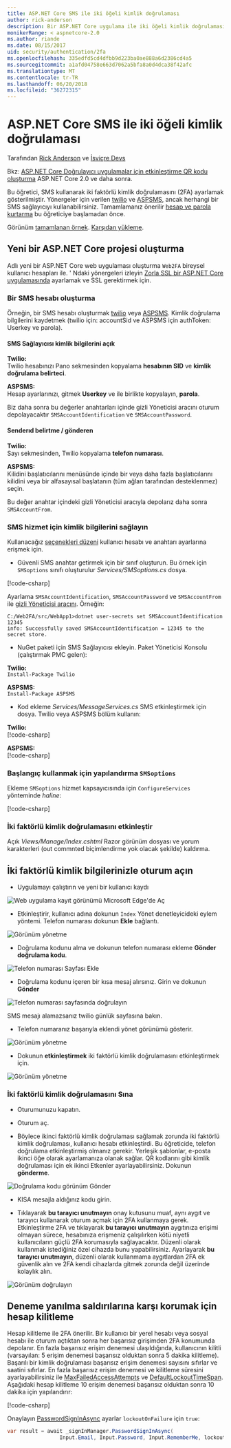 ```yaml
---
title: ASP.NET Core SMS ile iki öğeli kimlik doğrulaması
author: rick-anderson
description: Bir ASP.NET Core uygulama ile iki öğeli kimlik doğrulamasını (2FA) ayarlamak öğrenin.
monikerRange: < aspnetcore-2.0
ms.author: riande
ms.date: 08/15/2017
uid: security/authentication/2fa
ms.openlocfilehash: 335edfd5cd4dfbb9d223ba0ae888a6d2386cd4a5
ms.sourcegitcommit: a1afd04758e663d7062a5bfa8a0d4dca38f42afc
ms.translationtype: MT
ms.contentlocale: tr-TR
ms.lasthandoff: 06/20/2018
ms.locfileid: "36272315"
---
```

# <a name="two-factor-authentication-with-sms-in-aspnet-core"></a>ASP.NET Core SMS ile iki öğeli kimlik doğrulaması

Tarafından [Rick Anderson](https://twitter.com/RickAndMSFT) ve [İsviçre Devs](https://github.com/Swiss-Devs)

Bkz: [ASP.NET Core Doğrulayıcı uygulamalar için etkinleştirme QR kodu oluşturma](xref:security/authentication/identity-enable-qrcodes) ASP.NET Core 2.0 ve daha sonra.

Bu öğretici, SMS kullanarak iki faktörlü kimlik doğrulamasını (2FA) ayarlamak gösterilmiştir. Yönergeler için verilen [twilio](https://www.twilio.com/) ve [ASPSMS](https://www.aspsms.com/asp.net/identity/core/testcredits/), ancak herhangi bir SMS sağlayıcıyı kullanabilirsiniz. Tamamlamanız önerilir [hesap ve parola kurtarma](xref:security/authentication/accconfirm) bu öğreticiye başlamadan önce.

Görünüm [tamamlanan örnek](https://github.com/aspnet/Docs/tree/master/aspnetcore/security/authentication/2fa/sample/Web2FA). [Karşıdan yükleme](xref:tutorials/index#how-to-download-a-sample).

## <a name="create-a-new-aspnet-core-project"></a>Yeni bir ASP.NET Core projesi oluşturma

Adlı yeni bir ASP.NET Core web uygulaması oluşturma `Web2FA` bireysel kullanıcı hesapları ile. ' Ndaki yönergeleri izleyin [Zorla SSL bir ASP.NET Core uygulamasında](xref:security/enforcing-ssl) ayarlamak ve SSL gerektirmek için.

### <a name="create-an-sms-account"></a>Bir SMS hesabı oluşturma

Örneğin, bir SMS hesabı oluşturmak [twilio](https://www.twilio.com/) veya [ASPSMS](https://www.aspsms.com/asp.net/identity/core/testcredits/). Kimlik doğrulama bilgilerini kaydetmek (twilio için: accountSid ve ASPSMS için authToken: Userkey ve parola).

#### <a name="figuring-out-sms-provider-credentials"></a>SMS Sağlayıcısı kimlik bilgilerini açık

**Twilio:**  
Twilio hesabınızı Pano sekmesinden kopyalama **hesabının SID** ve **kimlik doğrulama belirteci**.

**ASPSMS:**  
Hesap ayarlarınızı, gitmek **Userkey** ve ile birlikte kopyalayın, **parola**.

Biz daha sonra bu değerler anahtarları içinde gizli Yöneticisi aracını oturum depolayacaktır `SMSAccountIdentification` ve `SMSAccountPassword`.

#### <a name="specifying-senderid--originator"></a>Senderıd belirtme / gönderen

**Twilio:**  
Sayı sekmesinden, Twilio kopyalama **telefon numarası**. 

**ASPSMS:**  
Kilidini başlatıcılarını menüsünde içinde bir veya daha fazla başlatıcılarını kilidini veya bir alfasayısal başlatanın (tüm ağları tarafından desteklenmez) seçin. 

Bu değer anahtar içindeki gizli Yöneticisi aracıyla depolarız daha sonra `SMSAccountFrom`.


### <a name="provide-credentials-for-the-sms-service"></a>SMS hizmet için kimlik bilgilerini sağlayın

Kullanacağız [seçenekleri düzeni](xref:fundamentals/configuration/options) kullanıcı hesabı ve anahtarı ayarlarına erişmek için. 

   * Güvenli SMS anahtar getirmek için bir sınıf oluşturun. Bu örnek için `SMSoptions` sınıfı oluşturulur *Services/SMSoptions.cs* dosya.

[!code-csharp[](2fa/sample/Web2FA/Services/SMSoptions.cs)]

Ayarlama `SMSAccountIdentification`, `SMSAccountPassword` ve `SMSAccountFrom` ile [gizli Yöneticisi aracını](xref:security/app-secrets). Örneğin:

```none
C:/Web2FA/src/WebApp1>dotnet user-secrets set SMSAccountIdentification 12345
info: Successfully saved SMSAccountIdentification = 12345 to the secret store.
```
* NuGet paketi için SMS Sağlayıcısı ekleyin. Paket Yöneticisi Konsolu (çalıştırmak PMC gelen):

**Twilio:**  
`Install-Package Twilio`

**ASPSMS:**  
`Install-Package ASPSMS`


* Kod ekleme *Services/MessageServices.cs* SMS etkinleştirmek için dosya. Twilio veya ASPSMS bölüm kullanın:


**Twilio:**  
[!code-csharp[](2fa/sample/Web2FA/Services/MessageServices_twilio.cs)]

**ASPSMS:**  
[!code-csharp[](2fa/sample/Web2FA/Services/MessageServices_ASPSMS.cs)]

### <a name="configure-startup-to-use-smsoptions"></a>Başlangıç kullanmak için yapılandırma `SMSoptions`

Ekleme `SMSoptions` hizmet kapsayıcısında için `ConfigureServices` yönteminde *haline*:

[!code-csharp[](2fa/sample/Web2FA/Startup.cs?name=snippet1&highlight=4)]

### <a name="enable-two-factor-authentication"></a>İki faktörlü kimlik doğrulamasını etkinleştir

Açık *Views/Manage/Index.cshtml* Razor görünüm dosyası ve yorum karakterleri (out commnted biçimlendirme yok olacak şekilde) kaldırma.

## <a name="log-in-with-two-factor-authentication"></a>İki faktörlü kimlik bilgilerinizle oturum açın

* Uygulamayı çalıştırın ve yeni bir kullanıcı kaydı

![Web uygulama kayıt görünümü Microsoft Edge'de Aç](2fa/_static/login2fa1.png)

* Etkinleştirir, kullanıcı adına dokunun `Index` Yönet denetleyicideki eylem yöntemi. Telefon numarası dokunun **Ekle** bağlantı.

![Görünüm yönetme](2fa/_static/login2fa2.png)

* Doğrulama kodunu alma ve dokunun telefon numarası ekleme **Gönder doğrulama kodu**.

![Telefon numarası Sayfası Ekle](2fa/_static/login2fa3.png)

* Doğrulama kodunu içeren bir kısa mesaj alırsınız. Girin ve dokunun **Gönder**

![Telefon numarası sayfasında doğrulayın](2fa/_static/login2fa4.png)

SMS mesajı alamazsanız twilio günlük sayfasına bakın.

* Telefon numaranız başarıyla eklendi yönet görünümü gösterir.

![Görünüm yönetme](2fa/_static/login2fa5.png)

* Dokunun **etkinleştirmek** iki faktörlü kimlik doğrulamasını etkinleştirmek için.

![Görünüm yönetme](2fa/_static/login2fa6.png)

### <a name="test-two-factor-authentication"></a>İki faktörlü kimlik doğrulamasını Sına

* Oturumunuzu kapatın.

* Oturum aç.

* Böylece ikinci faktörlü kimlik doğrulaması sağlamak zorunda iki faktörlü kimlik doğrulaması, kullanıcı hesabı etkinleştirdi. Bu öğreticide, telefon doğrulama etkinleştirmiş olmanız gerekir. Yerleşik şablonlar, e-posta ikinci öğe olarak ayarlamanıza olanak sağlar. QR kodlarını gibi kimlik doğrulaması için ek ikinci Etkenler ayarlayabilirsiniz. Dokunun **gönderme**.

![Doğrulama kodu görünüm Gönder](2fa/_static/login2fa7.png)

* KISA mesajla aldığınız kodu girin.

* Tıklayarak **bu tarayıcı unutmayın** onay kutusunu muaf, aynı aygıt ve tarayıcı kullanarak oturum açmak için 2FA kullanmaya gerek. Etkinleştirme 2FA ve tıklayarak **bu tarayıcı unutmayın** aygıtınıza erişimi olmayan sürece, hesabınıza erişmeniz çalışılırken kötü niyetli kullanıcıların güçlü 2FA korumasıyla sağlayacaktır. Düzenli olarak kullanmak istediğiniz özel cihazda bunu yapabilirsiniz. Ayarlayarak **bu tarayıcı unutmayın**, düzenli olarak kullanmama aygıtlardan 2FA ek güvenlik alın ve 2FA kendi cihazlarda gitmek zorunda değil üzerinde kolaylık alın.

![Görünüm doğrulayın](2fa/_static/login2fa8.png)

## <a name="account-lockout-for-protecting-against-brute-force-attacks"></a>Deneme yanılma saldırılarına karşı korumak için hesap kilitleme

Hesap kilitleme ile 2FA önerilir. Bir kullanıcı bir yerel hesabı veya sosyal hesabı ile oturum açtıktan sonra her başarısız girişimden 2FA konumunda depolanır. En fazla başarısız erişim denemesi ulaşıldığında, kullanıcının kilitli (varsayılan: 5 erişim denemesi başarısız olduktan sonra 5 dakika kilitleme). Başarılı bir kimlik doğrulaması başarısız erişim denemesi sayısını sıfırlar ve saatini sıfırlar. En fazla başarısız erişim denemesi ve kilitleme süresini ayarlayabilirsiniz ile [MaxFailedAccessAttempts](/dotnet/api/microsoft.aspnetcore.identity.lockoutoptions.maxfailedaccessattempts) ve [DefaultLockoutTimeSpan](/dotnet/api/microsoft.aspnetcore.identity.lockoutoptions.defaultlockouttimespan). Aşağıdaki hesap kilitleme 10 erişim denemesi başarısız olduktan sonra 10 dakika için yapılandırır:

[!code-csharp[](2fa/sample/Web2FA/Startup.cs?name=snippet2&highlight=13-17)]

Onaylayın [PasswordSignInAsync](/dotnet/api/microsoft.aspnetcore.identity.signinmanager-1.passwordsigninasync) ayarlar `lockoutOnFailure` için `true`:

```csharp
var result = await _signInManager.PasswordSignInAsync(
                 Input.Email, Input.Password, Input.RememberMe, lockoutOnFailure: true);
```
